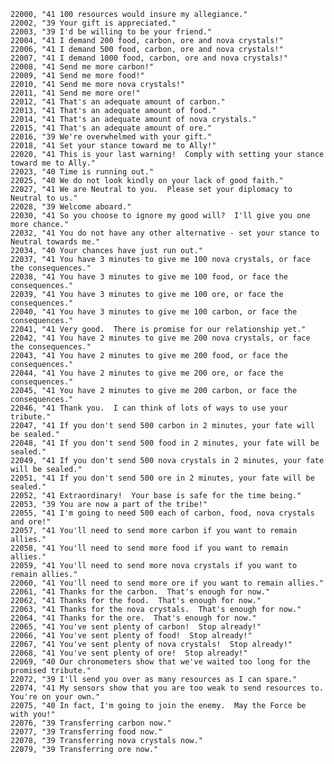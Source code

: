 ﻿```text
22000, "41 100 resources would insure my allegiance."
22002, "39 Your gift is appreciated."
22003, "39 I'd be willing to be your friend."
22004, "41 I demand 200 food, carbon, ore and nova crystals!"
22006, "41 I demand 500 food, carbon, ore and nova crystals!"
22007, "41 I demand 1000 food, carbon, ore and nova crystals!"
22008, "41 Send me more carbon!"
22009, "41 Send me more food!"
22010, "41 Send me more nova crystals!"
22011, "41 Send me more ore!"
22012, "41 That's an adequate amount of carbon."
22013, "41 That's an adequate amount of food."
22014, "41 That's an adequate amount of nova crystals."
22015, "41 That's an adequate amount of ore."
22016, "39 We're overwhelmed with your gift."
22018, "41 Set your stance toward me to Ally!"
22020, "41 This is your last warning!  Comply with setting your stance toward me to Ally."
22023, "40 Time is running out."
22025, "40 We do not look kindly on your lack of good faith."
22027, "41 We are Neutral to you.  Please set your diplomacy to Neutral to us."
22028, "39 Welcome aboard."
22030, "41 So you choose to ignore my good will?  I'll give you one more chance."
22032, "41 You do not have any other alternative - set your stance to Neutral towards me."
22034, "40 Your chances have just run out."
22037, "41 You have 3 minutes to give me 100 nova crystals, or face the consequences."
22038, "41 You have 3 minutes to give me 100 food, or face the consequences."
22039, "41 You have 3 minutes to give me 100 ore, or face the consequences."
22040, "41 You have 3 minutes to give me 100 carbon, or face the consequences."
22041, "41 Very good.  There is promise for our relationship yet."
22042, "41 You have 2 minutes to give me 200 nova crystals, or face the consequences."
22043, "41 You have 2 minutes to give me 200 food, or face the consequences."
22044, "41 You have 2 minutes to give me 200 ore, or face the consequences."
22045, "41 You have 2 minutes to give me 200 carbon, or face the consequences."
22046, "41 Thank you.  I can think of lots of ways to use your tribute."
22047, "41 If you don't send 500 carbon in 2 minutes, your fate will be sealed."
22048, "41 If you don't send 500 food in 2 minutes, your fate will be sealed."
22049, "41 If you don't send 500 nova crystals in 2 minutes, your fate will be sealed."
22051, "41 If you don't send 500 ore in 2 minutes, your fate will be sealed."
22052, "41 Extraordinary!  Your base is safe for the time being."
22053, "39 You are now a part of the tribe!"
22055, "41 I'm going to need 500 each of carbon, food, nova crystals and ore!"
22057, "41 You'll need to send more carbon if you want to remain allies."
22058, "41 You'll need to send more food if you want to remain allies."
22059, "41 You'll need to send more nova crystals if you want to remain allies."
22060, "41 You'll need to send more ore if you want to remain allies."
22061, "41 Thanks for the carbon.  That's enough for now."
22062, "41 Thanks for the food.  That's enough for now."
22063, "41 Thanks for the nova crystals.  That's enough for now."
22064, "41 Thanks for the ore.  That's enough for now."
22065, "41 You've sent plenty of carbon!  Stop already!"
22066, "41 You've sent plenty of food!  Stop already!"
22067, "41 You've sent plenty of nova crystals!  Stop already!"
22068, "41 You've sent plenty of ore!  Stop already!"
22069, "40 Our chronometers show that we've waited too long for the promised tribute."
22072, "39 I'll send you over as many resources as I can spare."
22074, "41 My sensors show that you are too weak to send resources to.  You're on your own."
22075, "40 In fact, I'm going to join the enemy.  May the Force be with you!"
22076, "39 Transferring carbon now."
22077, "39 Transferring food now."
22078, "39 Transferring nova crystals now."
22079, "39 Transferring ore now."
```